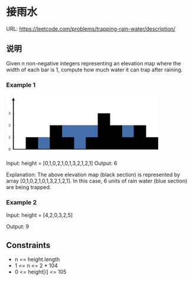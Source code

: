 # 接雨水

URL: https://leetcode.com/problems/trapping-rain-water/description/

## 说明

Given n non-negative integers representing an elevation map where the width of each bar is 1, compute how much water it can trap after raining.

### Example 1

![example1](./pic/example1.jpg)

Input: height = [0,1,0,2,1,0,1,3,2,1,2,1]
Output: 6

Explanation: The above elevation map (black section) is represented by array [0,1,0,2,1,0,1,3,2,1,2,1]. In this case, 6 units of rain water (blue section) are being trapped.

### Example 2

Input: height = [4,2,0,3,2,5]

Output: 9

## Constraints

- n == height.length
- 1 <= n <= 2 * 104
- 0 <= height[i] <= 105